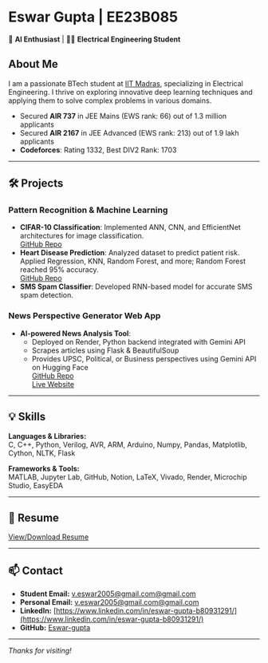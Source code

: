 # Eswar Gupta | EE23B085

🤖 **AI Enthusiast** | 🧑‍🔬 **Electrical Engineering Student** 

## About Me
I am a passionate BTech student at [IIT Madras](https://www.iitm.ac.in/), specializing in Electrical Engineering. I thrive on exploring innovative deep learning techniques and applying them to solve complex problems in various domains.

- Secured **AIR 737** in JEE Mains (EWS rank: 66) out of 1.3 million applicants
- Secured **AIR 2167** in JEE Advanced (EWS rank: 213) out of 1.9 lakh applicants
- **Codeforces**: Rating 1332, Best DIV2 Rank: 1703

---

## 🛠️ Projects

### Pattern Recognition & Machine Learning

- **CIFAR-10 Classification**: Implemented ANN, CNN, and EfficientNet architectures for image classification.  
  [GitHub Repo](https://github.com/Eswar-gupta?tab=repositories&q=cifar&type=&language=&sort=)  
- **Heart Disease Prediction**: Analyzed dataset to predict patient risk. Applied Regression, KNN, Random Forest, and more; Random Forest reached 95% accuracy.  
  [GitHub Repo](https://github.com/Eswar-gupta?tab=repositories&q=heart&type=&language=&sort=)  
- **SMS Spam Classifier**: Developed RNN-based model for accurate SMS spam detection.

### News Perspective Generator Web App

- **AI-powered News Analysis Tool**:  
  - Deployed on Render, Python backend integrated with Gemini API  
  - Scrapes articles using Flask & BeautifulSoup  
  - Provides UPSC, Political, or Business perspectives using Gemini API on Hugging Face  
  [GitHub Repo](https://github.com/Eswar-gupta/News-Perspective-Generator)  
  [Live Website](https://news-perspective-generator.onrender.com)  

---

## 💡 Skills

**Languages & Libraries:**  
C, C++, Python, Verilog, AVR, ARM, Arduino, Numpy, Pandas, Matplotlib, Cython, NLTK, Flask

**Frameworks & Tools:**  
MATLAB, Jupyter Lab, GitHub, Notion, LaTeX, Vivado, Render, Microchip Studio, EasyEDA

---

## 📄 Resume

[View/Download Resume](#) <!-- Replace # with actual resume link or embed if available -->

---

## 📫 Contact
- **Student Email:** [v.eswar2005@gmail.com@gmail.com](mailto:v.eswar2005@gmail.com)
- **Personal Email:** [v.eswar2005@gmail.com@gmail.com](mailto:v.eswar2005@gmail.com)
- **LinkedIn:** [https://www.linkedin.com/in/eswar-gupta-b80931291/](https://www.linkedin.com/in/eswar-gupta-b80931291/)
- **GitHub:** [Eswar-gupta](https://github.com/Eswar-gupta)

---

_Thanks for visiting!_
